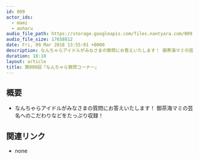 ```yaml
---
id: 009
actor_ids:
  - mami
  - aoharu
audio_file_path: https://storage.googleapis.com/files.nantyara.com/009.mp3
audio_file_size: 17658812
date: Fri, 09 Mar 2018 13:55:01 +0000
description: なんちゃらアイドルがみなさまの質問にお答えいたします！ 御茶海マミの芸名へのこだわりなどをたっぷり収録！
duration: 18:18
layout: article
title: 第009回「なんちゃら質問コーナー」
---
```

## 概要

* なんちゃらアイドルがみなさまの質問にお答えいたします！ 御茶海マミの芸名へのこだわりなどをたっぷり収録！

## 関連リンク

* none
